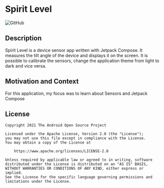 # Spirit Level

![GitHub](https://github.com/Alexekov/SpiritLevel)

## Description
Spirit Level is a device sensor app written with Jetpack Compose.
It measures the tilt angle of the device and displays it on the screen.
It is possible to calibrate the sensors, change the application theme from light to dark and vice versa.

## Motivation and Context
For this application, my focus was to learn about Sensors and Jetpack Compose

## License
```
Copyright 2021 The Android Open Source Project

Licensed under the Apache License, Version 2.0 (the "License");
you may not use this file except in compliance with the License.
You may obtain a copy of the License at

    https://www.apache.org/licenses/LICENSE-2.0

Unless required by applicable law or agreed to in writing, software
distributed under the License is distributed on an "AS IS" BASIS,
WITHOUT WARRANTIES OR CONDITIONS OF ANY KIND, either express or implied.
See the License for the specific language governing permissions and
limitations under the License.
```
